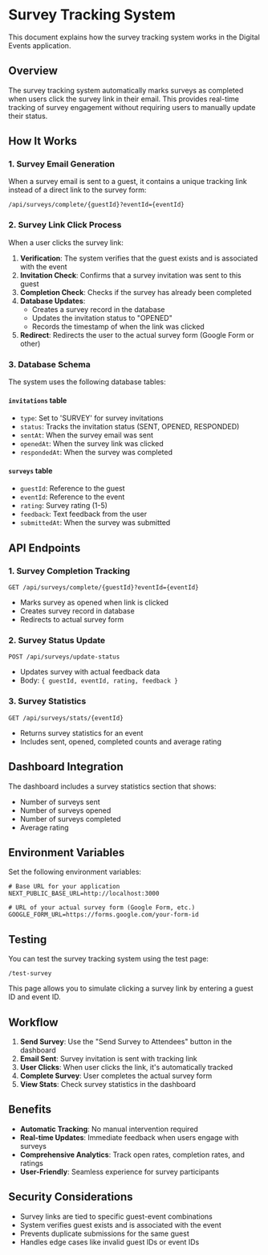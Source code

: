 # Survey Tracking System

This document explains how the survey tracking system works in the Digital Events application.

## Overview

The survey tracking system automatically marks surveys as completed when users click the survey link in their email. This provides real-time tracking of survey engagement without requiring users to manually update their status.

## How It Works

### 1. Survey Email Generation

When a survey email is sent to a guest, it contains a unique tracking link instead of a direct link to the survey form:

```
/api/surveys/complete/{guestId}?eventId={eventId}
```

### 2. Survey Link Click Process

When a user clicks the survey link:

1. **Verification**: The system verifies that the guest exists and is associated with the event
2. **Invitation Check**: Confirms that a survey invitation was sent to this guest
3. **Completion Check**: Checks if the survey has already been completed
4. **Database Updates**:
   - Creates a survey record in the database
   - Updates the invitation status to "OPENED"
   - Records the timestamp of when the link was clicked
5. **Redirect**: Redirects the user to the actual survey form (Google Form or other)

### 3. Database Schema

The system uses the following database tables:

#### `invitations` table
- `type`: Set to 'SURVEY' for survey invitations
- `status`: Tracks the invitation status (SENT, OPENED, RESPONDED)
- `sentAt`: When the survey email was sent
- `openedAt`: When the survey link was clicked
- `respondedAt`: When the survey was completed

#### `surveys` table
- `guestId`: Reference to the guest
- `eventId`: Reference to the event
- `rating`: Survey rating (1-5)
- `feedback`: Text feedback from the user
- `submittedAt`: When the survey was submitted

## API Endpoints

### 1. Survey Completion Tracking
```
GET /api/surveys/complete/{guestId}?eventId={eventId}
```
- Marks survey as opened when link is clicked
- Creates survey record in database
- Redirects to actual survey form

### 2. Survey Status Update
```
POST /api/surveys/update-status
```
- Updates survey with actual feedback data
- Body: `{ guestId, eventId, rating, feedback }`

### 3. Survey Statistics
```
GET /api/surveys/stats/{eventId}
```
- Returns survey statistics for an event
- Includes sent, opened, completed counts and average rating

## Dashboard Integration

The dashboard includes a survey statistics section that shows:
- Number of surveys sent
- Number of surveys opened
- Number of surveys completed
- Average rating

## Environment Variables

Set the following environment variables:

```env
# Base URL for your application
NEXT_PUBLIC_BASE_URL=http://localhost:3000

# URL of your actual survey form (Google Form, etc.)
GOOGLE_FORM_URL=https://forms.google.com/your-form-id
```

## Testing

You can test the survey tracking system using the test page:

```
/test-survey
```

This page allows you to simulate clicking a survey link by entering a guest ID and event ID.

## Workflow

1. **Send Survey**: Use the "Send Survey to Attendees" button in the dashboard
2. **Email Sent**: Survey invitation is sent with tracking link
3. **User Clicks**: When user clicks the link, it's automatically tracked
4. **Complete Survey**: User completes the actual survey form
5. **View Stats**: Check survey statistics in the dashboard

## Benefits

- **Automatic Tracking**: No manual intervention required
- **Real-time Updates**: Immediate feedback when users engage with surveys
- **Comprehensive Analytics**: Track open rates, completion rates, and ratings
- **User-Friendly**: Seamless experience for survey participants

## Security Considerations

- Survey links are tied to specific guest-event combinations
- System verifies guest exists and is associated with the event
- Prevents duplicate submissions for the same guest
- Handles edge cases like invalid guest IDs or event IDs 